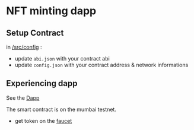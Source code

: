 # NFT minting dapp

## Setup Contract

in [/src/config](https://github.com/SohKey/nft-dapp/tree/master/src/config) :
- update `abi.json` with your contract abi
- update `config.json` with your contract address & network informations

## Experiencing dapp

See the [Dapp](https://sohkey-nft-dapp.netlify.app/)

The smart contract is on the mumbai testnet.
- get token on the [faucet](https://mumbaifaucet.com/)
